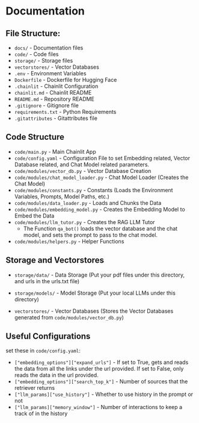 # Documentation

## File Structure:
- `docs/` - Documentation files
- `code/` - Code files
- `storage/` - Storage files
- `vectorstores/` - Vector Databases
- `.env` - Environment Variables
- `Dockerfile` - Dockerfile for Hugging Face
- `.chainlit` - Chainlit Configuration
- `chainlit.md` - Chainlit README
- `README.md` - Repository README
- `.gitignore` - Gitignore file
- `requirements.txt` - Python Requirements
- `.gitattributes` - Gitattributes file

## Code Structure

- `code/main.py` - Main Chainlit App
- `code/config.yaml` - Configuration File to set Embedding related, Vector Database related, and Chat Model related parameters.
- `code/modules/vector_db.py` - Vector Database Creation
- `code/modules/chat_model_loader.py` - Chat Model Loader (Creates the Chat Model)
- `code/modules/constants.py` - Constants (Loads the Environment Variables, Prompts, Model Paths, etc.)
- `code/modules/data_loader.py` - Loads and Chunks the Data
- `code/modules/embedding_model.py` - Creates the Embedding Model to Embed the Data
- `code/modules/llm_tutor.py` - Creates the RAG LLM Tutor
    - The Function `qa_bot()` loads the vector database and the chat model, and sets the prompt to pass to the chat model.
- `code/modules/helpers.py` - Helper Functions    

## Storage and Vectorstores

- `storage/data/` - Data Storage (Put your pdf files under this directory, and urls in the urls.txt file)
- `storage/models/` - Model Storage (Put your local LLMs under this directory)

- `vectorstores/` - Vector Databases (Stores the Vector Databases generated from `code/modules/vector_db.py`)


## Useful Configurations
set these in `code/config.yaml`:
* ``["embedding_options"]["expand_urls"]`` - If set to True, gets and reads the data from all the links under the url provided. If set to False, only reads the data in the url provided.
* ``["embedding_options"]["search_top_k"]`` - Number of sources that the retriever returns
* ``["llm_params]["use_history"]`` - Whether to use history in the prompt or not
* ``["llm_params]["memory_window"]`` - Number of interactions to keep a track of in the history